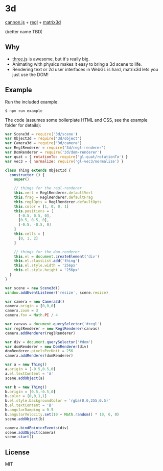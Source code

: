 # 3d
[cannon.js](https://github.com/schteppe/cannon.js) + [regl](https://github.com/regl-project/regl) + [matrix3d](https://www.w3.org/TR/css-transforms-1/#funcdef-matrix3d)

(better name TBD)

## Why
* [three.js](https://github.com/mrdoob/three.js) is awesome, but it's really big.
* Animating with physics makes it easy to bring a 3d scene to life.
* Rendering text or 2d user interfaces in WebGL is hard, matrix3d lets you just use the DOM!

## Example
Run the included example:
```shell
$ npm run example
```

The code (assumes some boilerplate HTML and CSS, see the example folder for details):
```javascript
var Scene3d = require('3d/scene')
var Object3d = require('3d/object')
var Camera3d = require('3d/camera')
var ReglRenderer = require('3d/regl-renderer')
var DomRenderer = require('3d/dom-renderer')
var quat = { rotationTo: require('gl-quat/rotationTo') }
var vec3 = { normalize: require('gl-vec3/normalize') }

class Thing extends Object3d {
  constructor () {
    super()

    // things for the regl-renderer
    this.vert = ReglRenderer.defaultVert
    this.frag = ReglRenderer.defaultFrag
    this.reglOpts = ReglRenderer.defaultOpts
    this.color = [1, 0, 0, 1]
    this.positions = [
      [-0.5, 0.5, 0],
      [0.5, 0.5, 0],
      [-0.5, -0.5, 0]
    ]
    this.cells = [
      [0, 1, 2]
    ]

    // things for the dom-renderer
    this.el = document.createElement('div')
    this.el.classList.add('thing')
    this.el.style.width = '256px'
    this.el.style.height = '256px'
  }
}

var scene = new Scene3d()
window.addEventListener('resize', scene.resize)

var camera = new Camera3d()
camera.origin = [0,0,0]
camera.zoom = 3
camera.fov = Math.PI / 4

var canvas = document.querySelector('#regl')
var reglRenderer = new ReglRenderer(canvas)
camera.addRenderer(reglRenderer)

var div = document.querySelector('#dom')
var domRenderer = new DomRenderer(div)
domRenderer.pixelsPerUnit = 256
camera.addRenderer(domRenderer)

var a = new Thing()
a.origin = [-0.5,0.5,0]
a.el.textContent = 'A'
scene.addObject(a)

var b = new Thing()
b.origin = [0.5,-0.5,0]
b.color = [0,0,1,1]
b.el.style.backgroundColor = 'rgba(0,0,255,0.5)'
b.el.textContent = 'B'
b.angularDamping = 0.5
b.angularVelocity.set(10 + Math.random() * 10, 0, 0)
scene.addObject(b)

camera.bindPointerEvents(div)
scene.addObject(camera)
scene.start()
```

## License
MIT
